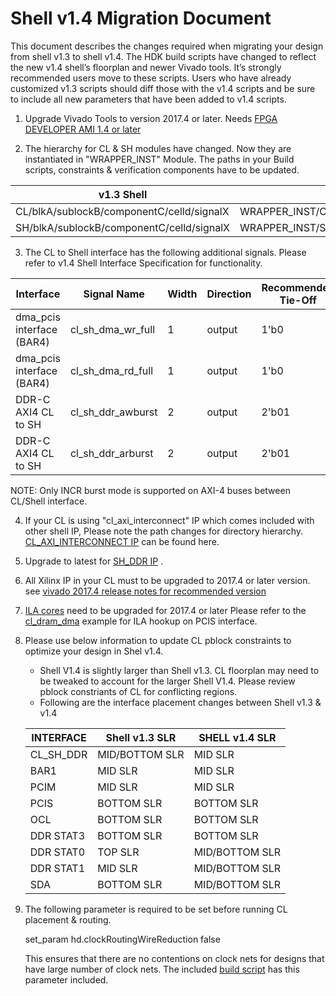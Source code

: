 # Shell v1.4 Migration Document


This document describes the changes required when migrating your design from shell v1.3 to shell v1.4.
The HDK build scripts have changed to reflect the new v1.4 shell’s floorplan and newer Vivado tools. It’s strongly recommended users move to these scripts. Users who have already customized v1.3 scripts should diff those with the v1.4 scripts and be sure to include all new parameters that have been added to v1.4 scripts.

1. Upgrade Vivado Tools to version 2017.4 or later. Needs [FPGA DEVELOPER AMI 1.4 or later](../../README.md#overviewdevtools)

2. The hierarchy for CL & SH modules have changed. Now they are instantiated in  "WRAPPER_INST" Module.
     The paths in your Build scripts, constraints &  verification components have to be updated.

 | v1.3 Shell | v1.4 Shell |
 |------------|------------|
 | CL/blkA/sublockB/componentC/celld/signalX | WRAPPER_INST/CL/blkA/sublockB/componentC/celld/signalX |
 | SH/blkA/sublockB/componentC/celld/signalX | WRAPPER_INST/SH/blkA/sublockB/componentC/celld/signalX |

3.  The  CL to Shell interface has the following additional signals. Please refer to v1.4 Shell Interface Specification for functionality.

 | Interface  | Signal Name | Width | Direction | Recommended Tie-Off |
 |------------|-------------|-------|-----------|--------------------|
 | dma_pcis interface (BAR4)  | cl_sh_dma_wr_full | 1 | output | 1'b0 |
 | dma_pcis interface (BAR4) | cl_sh_dma_rd_full | 1 | output | 1'b0 |
 | DDR-C AXI4 CL to SH   | cl_sh_ddr_awburst | 2 | output | 2'b01 |
 | DDR-C AXI4 CL to SH   | cl_sh_ddr_arburst | 2 | output | 2'b01 |

NOTE: Only INCR burst mode is supported on AXI-4 buses between CL/Shell interface.

4. If your CL is using "cl_axi_interconnect" IP which comes included with other shell IP, Please note the path changes for directory hierarchy. [CL_AXI_INTERCONNECT IP](../common/shell_stable/design/ip/cl_axi_interconnect) can be found here.

5. Upgrade to latest for [SH_DDR IP](../common/shell_v04261818/design/sh_ddr) .

6. All Xilinx IP  in your CL must to be upgraded to 2017.4 or later version. see [vivado 2017.4 release notes for recommended version](https://www.xilinx.com/support/answers/70386.html)

7. [ILA cores](../common/shell_v04261818/design/ip/cl_debug_bridge) need to be upgraded for 2017.4 or later
     Please refer to the [cl_dram_dma](../cl/examples/cl_dram_dma/design) example for ILA hookup on PCIS interface.

8. Please use below information to update CL pblock constraints to optimize your design in Shel v1.4.
      - Shell V1.4 is slightly larger than Shell v1.3. CL floorplan may need to be tweaked to account for the larger Shell V1.4.
        Please review pblock constriants of CL for conflicting regions.
      - Following are the interface placement changes between Shell v1.3 & v1.4


      | INTERFACE | Shell v1.3 SLR | SHELL v1.4 SLR |
      |-----------|---------------|---------------|
      | CL_SH_DDR |MID/BOTTOM SLR  | MID SLR |
      | BAR1 | MID SLR  | MID SLR |
      | PCIM | MID SLR  | MID SLR |
      | PCIS | BOTTOM SLR | BOTTOM SLR |
      | OCL | BOTTOM SLR | BOTTOM SLR |
      | DDR STAT3 | BOTTOM SLR  | BOTTOM SLR |
      | DDR STAT0  | TOP SLR | MID/BOTTOM SLR |
      | DDR STAT1 | MID SLR | MID/BOTTOM SLR |
      | SDA | BOTTOM SLR  | MID/BOTTOM SLR|

9. The following parameter is required to be set before running CL placement & routing.

      set_param hd.clockRoutingWireReduction false

   This ensures that there are no contentions on clock nets for designs that have large number of clock nets.
   The included [build script]( ../cl/examples/cl_dram_dma/build/scripts/create_dcp_from_cl.tcl) has this parameter included.
